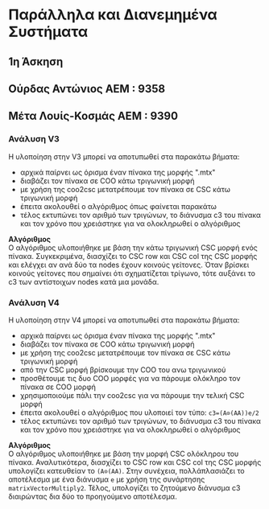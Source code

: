 # **Παράλληλα και Διανεμημένα Συστήματα**
## **1η Άσκηση**
## Ούρδας Αντώνιος   ΑΕΜ : 9358
## Μέτα Λουίς-Κοσμάς AEM : 9390

### Ανάλυση V3

H υλοποίηση στην V3 μπορεί να αποτυπωθεί στα παρακάτω βήματα:
   + αρχικά παίρνει ως όρισμα έναν πίνακα της μορφής ".mtx"
   + διαβάζει τον πίνακα σε COO κάτω τριγωνική μορφή 
   + με χρήση της coo2csc μετατρέπουμε τον πίνακα σε CSC κάτω τριγωνική μορφή
   + έπειτα ακολουθεί ο αλγόριθμος όπως φαίνεται παρακάτω
   + τέλος εκτυπώνει τον αριθμό των τριγώνων, το διάνυσμα c3 του πίνακα και τον χρόνο που χρειάστηκε για να ολοκληρωθεί ο αλγόριθμος

**Αλγόριθμος**  
Ο αλγόριθμος υλοποιήθηκε με βάση την κάτω τριγωνική CSC μορφή ενός πίνακα. Συγκεκριμένα, διασχίζει το CSC row και CSC col της CSC μορφής και ελέγχει αν ανά δύο τα nodes έχουν κοινούς γείτονες. Όταν βρίσκει κοινούς γείτονες που σημαίνει ότι σχηματίζεται τρίγωνο, τότε αυξάνει το c3 των αντίστοιχων nodes κατά μια μονάδα. 


### Ανάλυση V4

H υλοποίηση στην V4 μπορεί να αποτυπωθεί στα παρακάτω βήματα:
   + αρχικά παίρνει ως όρισμα έναν πίνακα της μορφής ".mtx"
   + διαβάζει τον πίνακα σε COO κάτω τριγωνική μορφή 
   + με χρήση της coo2csc μετατρέπουμε τον πίνακα σε CSC κάτω τριγωνική μορφή
   + από την CSC μορφή βρίσκουμε την COO του ανω τριγωνικού
   + προσθέτουμε τις δυο COO μορφές για να πάρουμε ολόκληρο τον πίνακα σε COO μορφή
   + χρησιμοποιούμε πάλι την coo2csc για να πάρουμε την τελική CSC μορφή
   + έπειτα ακολουθεί ο αλγόριθμος που υλοποιεί τον τύπο: ``` c3=(A⊙(AA))e/2 ```
   + τέλος εκτυπώνει τον αριθμό των τριγώνων, το διάνυσμα c3 του πίνακα και τον χρόνο που χρειάστηκε για να ολοκληρωθεί ο αλγόριθμος

**Αλγόριθμος**  
Ο αλγόριθμος υλοποιήθηκε με βάση την μορφή CSC ολόκληρου του πίνακα. Αναλυτικότερα, διασχίζει το CSC row και CSC col της CSC μορφής υπολογίζει κατευθείαν το ``` (A⊙(AA) ```. Στην συνέχεια, πολλάπλασιάζει το αποτέλεσμα με ένα διάνυσμα ``` e ``` με χρήση της συνάρτησης ``` matrixVectorMultiply2 ```. Τέλος, υπολογίζει το ζητούμενο διάνυσμα c3 διαιρώντας δια δύο το προηγούμενο αποτέλεσμα.



